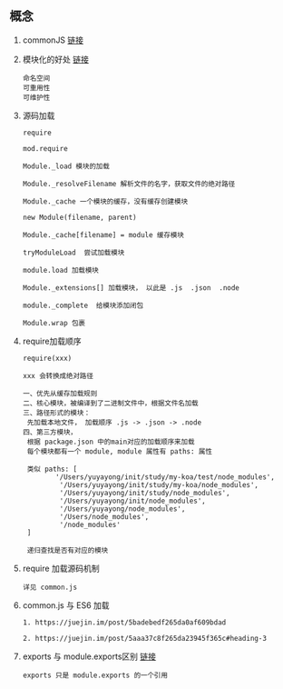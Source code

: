 ## 概念

1. commonJS [链接](https://javascript.ruanyifeng.com/nodejs/module.html#)

2. 模块化的好处 [链接](https://juejin.im/post/5e3985396fb9a07cde64c489#heading-15)

   ```
   命名空间
   可重用性
   可维护性
   ```

   

3. 源码加载

   ```
   require
   
   mod.require
   
   Module._load 模块的加载
   
   Module._resolveFilename 解析文件的名字，获取文件的绝对路径
   
   Module._cache 一个模块的缓存，没有缓存创建模块
   
   new Module(filename, parent) 
   
   Module._cache[filename] = module 缓存模块
   
   tryModuleLoad  尝试加载模块
   
   module.load 加载模块
   
   Module._extensions[] 加载模块， 以此是 .js  .json  .node
   
   module._complete  给模块添加闭包
   
   Module.wrap 包裹
   ```

   

4. require加载顺序

   ```
   require(xxx) 
   
   xxx 会转换成绝对路径
   
   一、优先从缓存加载规则
   二、核心模块，被编译到了二进制文件中，根据文件名加载
   三、路径形式的模块：
   	先加载本地文件， 加载顺序 .js -> .json -> .node
   四、第三方模块，
   	根据 package.json 中的main对应的加载顺序来加载
   	每个模块都有一个 module, module 属性有 paths: 属性
   	
   	类似 paths: [
           '/Users/yuyayong/init/study/my-koa/test/node_modules',
            '/Users/yuyayong/init/study/my-koa/node_modules',
            '/Users/yuyayong/init/study/node_modules',
            '/Users/yuyayong/init/node_modules',
            '/Users/yuyayong/node_modules',
            '/Users/node_modules',
            '/node_modules'
   	] 
   	
   	递归查找是否有对应的模块
   ```

5. require 加载源码机制

   ```
   详见 common.js
   ```

   

6. common.js 与 ES6 加载
   ```
   1. https://juejin.im/post/5badebedf265da0af609bdad
   
   2. https://juejin.im/post/5aaa37c8f265da23945f365c#heading-3
   ```

7. exports 与 module.exports区别 [链接](https://juejin.im/post/5d5639c7e51d453b5c1218b4)

   ```
   exports 只是 module.exports 的一个引用
   
   ```

   